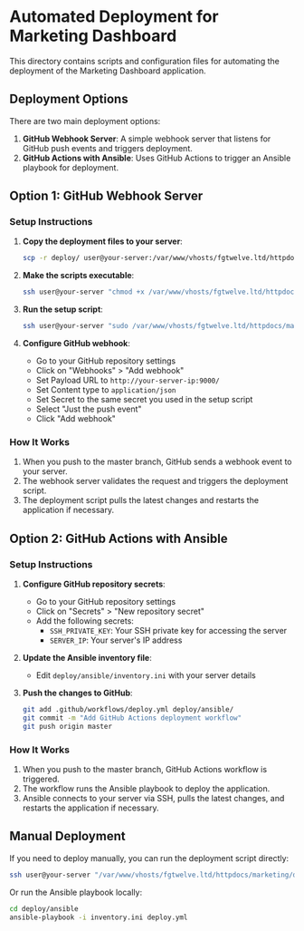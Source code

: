 # Automated Deployment for Marketing Dashboard

This directory contains scripts and configuration files for automating the deployment of the Marketing Dashboard application.

## Deployment Options

There are two main deployment options:

1. **GitHub Webhook Server**: A simple webhook server that listens for GitHub push events and triggers deployment.
2. **GitHub Actions with Ansible**: Uses GitHub Actions to trigger an Ansible playbook for deployment.

## Option 1: GitHub Webhook Server

### Setup Instructions

1. **Copy the deployment files to your server**:
   ```bash
   scp -r deploy/ user@your-server:/var/www/vhosts/fgtwelve.ltd/httpdocs/marketing/
   ```

2. **Make the scripts executable**:
   ```bash
   ssh user@your-server "chmod +x /var/www/vhosts/fgtwelve.ltd/httpdocs/marketing/deploy/*.sh"
   ```

3. **Run the setup script**:
   ```bash
   ssh user@your-server "sudo /var/www/vhosts/fgtwelve.ltd/httpdocs/marketing/deploy/setup_webhook.sh your_webhook_secret"
   ```

4. **Configure GitHub webhook**:
   - Go to your GitHub repository settings
   - Click on "Webhooks" > "Add webhook"
   - Set Payload URL to `http://your-server-ip:9000/`
   - Set Content type to `application/json`
   - Set Secret to the same secret you used in the setup script
   - Select "Just the push event"
   - Click "Add webhook"

### How It Works

1. When you push to the master branch, GitHub sends a webhook event to your server.
2. The webhook server validates the request and triggers the deployment script.
3. The deployment script pulls the latest changes and restarts the application if necessary.

## Option 2: GitHub Actions with Ansible

### Setup Instructions

1. **Configure GitHub repository secrets**:
   - Go to your GitHub repository settings
   - Click on "Secrets" > "New repository secret"
   - Add the following secrets:
     - `SSH_PRIVATE_KEY`: Your SSH private key for accessing the server
     - `SERVER_IP`: Your server's IP address

2. **Update the Ansible inventory file**:
   - Edit `deploy/ansible/inventory.ini` with your server details

3. **Push the changes to GitHub**:
   ```bash
   git add .github/workflows/deploy.yml deploy/ansible/
   git commit -m "Add GitHub Actions deployment workflow"
   git push origin master
   ```

### How It Works

1. When you push to the master branch, GitHub Actions workflow is triggered.
2. The workflow runs the Ansible playbook to deploy the application.
3. Ansible connects to your server via SSH, pulls the latest changes, and restarts the application if necessary.

## Manual Deployment

If you need to deploy manually, you can run the deployment script directly:

```bash
ssh user@your-server "/var/www/vhosts/fgtwelve.ltd/httpdocs/marketing/deploy/deploy.sh"
```

Or run the Ansible playbook locally:

```bash
cd deploy/ansible
ansible-playbook -i inventory.ini deploy.yml
```
